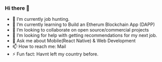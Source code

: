 ### Hi there 👋

<!--
**openwell/openwell** is a ✨ _special_ ✨ repository because its `README.md` (this file) appears on your GitHub profile.

Here are some ideas to get you started:

- 🔭 I’m currently working on ...
- 🌱 I’m currently learning ...
- 👯 I’m looking to collaborate on ...
- 🤔 I’m looking for help with ...
- 💬 Ask me about ...
- 📫 How to reach me: 
- 😄 Pronouns: ...
- ⚡ Fun fact: ...
-->


- 🔭 I’m currently job hunting.
- 🌱 I’m currently learning to Build an Etherum Blockchain App (DAPP)
- 👯 I’m looking to collaborate on open source/commercial projects
- 🤔 I’m looking for help with getting recommendations for my next job.
- 💬 Ask me about Mobile(React Native) & Web Development
- 📫 How to reach me: Mail
- ⚡ Fun fact: Havnt left my country before.
